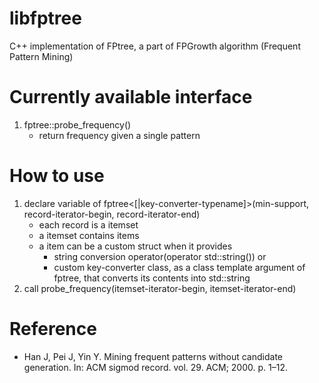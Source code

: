 # libfptree
C++ implementation of FPtree, a part of FPGrowth algorithm (Frequent Pattern Mining)

# Currently available interface
1. fptree::probe_frequency()
    - return frequency given a single pattern

# How to use
1. declare variable of fptree<[|key-converter-typename]>(min-support, record-iterator-begin, record-iterator-end)
    - each record is a itemset
    - a itemset contains items
    - a item can be a custom struct when it provides
        - string conversion operator(operator std::string()) or
        - custom key-converter class, as a class template argument of fptree, that converts its contents into std::string
2. call probe_frequency(itemset-iterator-begin, itemset-iterator-end)

# Reference
* Han J, Pei J, Yin Y. Mining frequent patterns without candidate generation. In: ACM sigmod record. vol. 29. ACM; 2000. p. 1–12.
